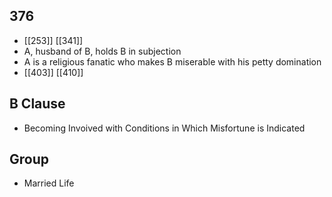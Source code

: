 ## 376
- [[253]] [[341]] 
- A, husband of B, holds B in subjection
- A is a religious fanatic who makes B miserable with his petty domination
- [[403]] [[410]] 

## B Clause
- Becoming Invoived with Conditions in Which Misfortune is Indicated

## Group
- Married Life


